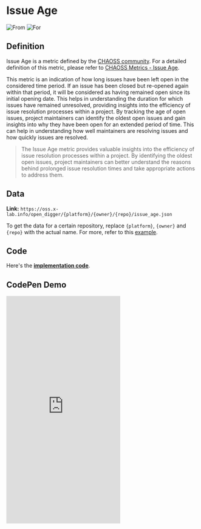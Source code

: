# Issue Age

![From](https://img.shields.io/badge/From-CHAOSS-blue) ![For](https://img.shields.io/badge/For-Repo-blue)

## Definition

Issue Age is a metric defined by the [CHAOSS community](https://chaoss.community). For a detailed definition of this metric, please refer to [CHAOSS Metrics - Issue Age](https://chaoss.community/kb/metric-issue-age).

This metric is an indication of how long issues have been left open in the considered time period. If an issue has been closed but re-opened again within that period, it will be considered as having remained open since its initial opening date. This helps in understanding the duration for which issues have remained unresolved, providing insights into the efficiency of issue resolution processes within a project. By tracking the age of open issues, project maintainers can identify the oldest open issues and gain insights into why they have been open for an extended period of time. This can help in understanding how well maintainers are resolving issues and how quickly issues are resolved.

> The Issue Age metric provides valuable insights into the efficiency of issue resolution processes within a project. By identifying the oldest open issues, project maintainers can better understand the reasons behind prolonged issue resolution times and take appropriate actions to address them.


## Data

**Link:** `https://oss.x-lab.info/open_digger/{platform}/{owner}/{repo}/issue_age.json`

To get the data for a certain repository, replace `{platform}`, `{owner}` and `{repo}` with the actual name. For more, refer to this [example](https://oss.x-lab.info/open_digger/github/X-lab2017/open-digger/issue_age.json).


## Code

Here's the [**implementation code**](https://github.com/X-lab2017/open-digger/blob/master/src/metrics/chaoss.ts#L426).


## CodePen Demo

<iframe height="600" scrolling="no" title="OpenDigger - [CHAOSS] Time Duration Related Metrics" src="https://codepen.io/frank-zsy/embed/VwBqwaP?type=issue_age&default-tab=js%2Cresult&editable=true" frameborder="no" loading="lazy" allowtransparency="true" allowfullscreen="true">
  See the Pen <a href="https://codepen.io/frank-zsy/pen/VwBqwaP?type=issue_age">
  OpenDigger - [CHAOSS] Time Duration Related Metrics</a> by Frank Zhao (<a href="https://codepen.io/frank-zsy">@frank-zsy</a>)
  on <a href="https://codepen.io">CodePen</a>.
</iframe>
